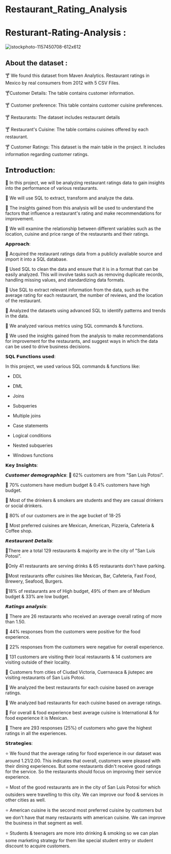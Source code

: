 # Restaurant_Rating_Analysis
# Resturant-Rating-Analysis :
![istockphoto-1157450708-612x612](https://user-images.githubusercontent.com/98810351/210957506-bae17bd2-02be-43b1-bb8e-d850e25db922.jpg)
 ## About the dataset :

🍸 We found this dataset from Maven Analytics. Restaurant ratings in Mexico by real consumers from 2012 with 5 CSV Files.

🍸Customer Details: The table contains customer information.

🍸 Customer preference: This table contains customer cuisine preferences.

🍸 Restaurants: The dataset includes restaurant details

🍸 Restaurant's Cuisine: The table contains cuisines offered by each restaurant.

🍸 Customer Ratings: This dataset is the main table in the project. It includes information regarding customer ratings.
## 𝗜𝗻𝘁𝗿𝗼𝗱𝘂𝗰𝘁𝗶𝗼𝗻:

🍰 In this project, we will be analyzing restaurant ratings data to gain insights into the performance of various restaurants.

🍰 We will use SQL to extract, transform and analyze the data.

🍰 The insights gained from this analysis will be used to understand the factors that influence a restaurant's rating and make recommendations for improvement.

🍰 We will examine the relationship between different variables such as the location, cuisine and price range of the restaurants and their ratings.

𝗔𝗽𝗽𝗿𝗼𝗮𝗰𝗵:

🍕 Acquired the restaurant ratings data from a publicly available source and import it into a SQL database.

🍕 Used SQL to clean the data and ensure that it is in a format that can be easily analyzed. This will involve tasks such as removing duplicate records, handling missing values, and standardizing data formats.

🍕 Use SQL to extract relevant information from the data, such as the average rating for each restaurant, the number of reviews, and the location of the restaurant.

🍕 Analyzed the datasets using advanced SQL to identify patterns and trends in the data.

🍕 We analyzed various metrics using SQL commands & functions.

🍕 We used the insights gained from the analysis to make recommendations for improvement for the restaurants, and suggest ways in which the data can be used to drive business decisions.

𝗦𝗤𝗟 𝗙𝘂𝗻𝗰𝘁𝗶𝗼𝗻𝘀 𝘂𝘀𝗲𝗱:

In this project, we used various SQL commands & functions like:

- DDL

- DML

- Joins

- Subqueries

- Multiple joins

- Case statements

- Logical conditions

- Nested subqueries

- Windows functions

𝗞𝗲𝘆 𝗜𝗻𝘀𝗶𝗴𝗵𝘁𝘀:



𝘾𝙪𝙨𝙩𝙤𝙢𝙚𝙧 𝙙𝙚𝙢𝙤𝙜𝙧𝙖𝙥𝙝𝙞𝙘𝙨: 
🍟 62% customers are from "San Luis Potosi". 

🍟 70% customers have medium budget & 0.4% customers have high budget.

🍟 Most of the drinkers & smokers are students and they are casual drinkers or social drinkers.

🍟 80% of our customers are in the age bucket of 18-25

🍟 Most preferred cuisines are Mexican, American, Pizzeria, Cafeteria & Coffee shop.



𝙍𝙚𝙨𝙩𝙖𝙪𝙧𝙖𝙣𝙩 𝘿𝙚𝙩𝙖𝙞𝙡𝙨:

🧁There are a total 129 restaurants & majority are in the city of "San Luis Potosi".

🧁Only 41 restaurants are serving drinks & 65 restaurants don't have parking.

🧁Most restaurants offer cuisines like Mexican, Bar, Cafeteria, Fast Food, Brewery, Seafood, Burgers.

🧁18% of restaurants are of High budget, 49% of them are of Medium budget & 33% are low budget.



𝙍𝙖𝙩𝙞𝙣𝙜𝙨 𝙖𝙣𝙖𝙡𝙮𝙨𝙞𝙨:

🍷 There are 26 restaurants who received an average overall rating of more than 1.50.

🍷 44% responses from the customers were positive for the food experience.

🍷 22% responses from the customers were negative for overall experience.

🍷 131 customers are visiting their local restaurants & 14 customers are visiting outside of their locality.

🍷 Customers from cities of Ciudad Victoria, Cuernavaca & jiutepec are visiting restaurants of San Luis Potosi.

🍷 We analyzed the best restaurants for each cuisine based on average ratings.

🍷 We analyzed bad restaurants for each cuisine based on average ratings.

🍷 For overall & food experience best average cuisine is International & for food experience it is Mexican.

🍷 There are 293 responses (25%) of customers who gave the highest ratings in all the experiences.



𝗦𝘁𝗿𝗮𝘁𝗲𝗴𝗶𝗲𝘀:

⭐ We found that the average rating for food experience in our dataset was around 1.21/2.00. This indicates that overall, customers were pleased with their dining experiences. But some restaurants didn't receive good ratings for the service. So the restaurants should focus on improving their service experience.

⭐ Most of the good restaurants are in the city of San Luis Potosi for which outsiders were travelling to this city. We can improve our food & services in other cities as well.

⭐ American cuisine is the second most preferred cuisine by customers but we don't have that many restaurants with american cuisine. We can improve the business in that segment as well.

⭐ Students & teenagers are more into drinking & smoking so we can plan some marketing strategy for them like special student entry or student discount to acquire customers.







